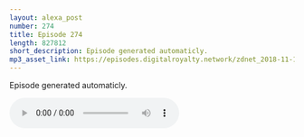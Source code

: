 ```yaml
---
layout: alexa_post
number: 274
title: Episode 274
length: 827812
short_description: Episode generated automaticly.
mp3_asset_link: https://episodes.digitalroyalty.network/zdnet_2018-11-15_01-00-11.mp3
---
```


Episode generated automaticly.

<audio controls>
    <source src="{{ page.mp3_asset_link }}" type="audio/mpeg">
</audio>